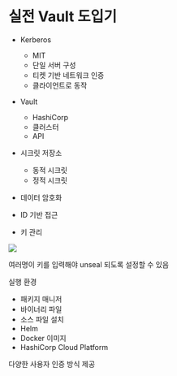 # 실전 Vault 도입기
* Kerberos
  * MIT
  * 단일 서버 구성
  * 티켓 기반 네트워크 인증
  * 클라이언트로 동작
* Vault
  * HashiCorp
  * 클러스터
  * API


* 시크릿 저장소
  * 동적 시크릿
  * 정적 시크릿
* 데이터 암호화
* ID 기반 접근
* 키 관리

![](image)

여러명이 키를 입력해야 unseal 되도록 설정할 수 있음

실행 환경
* 패키지 매니저
* 바이너리 파일
* 소스 파일 설치
* Helm
* Docker 이미지
* HashiCorp Cloud Platform

다양한 사용자 인증 방식 제공

